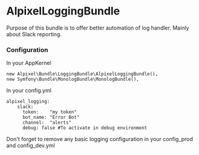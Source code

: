 
AlpixelLoggingBundle
=================

Purpose of this bundle is to offer better automation of log handler.
Mainly about Slack reporting.

### Configuration

In your AppKernel

```
new Alpixel\Bundle\LoggingBundle\AlpixelLoggingBundle(),
new Symfony\Bundle\MonologBundle\MonologBundle(),
```

In your config.yml

```
alpixel_logging:
    slack:
      token:    "my token"
      bot_name: "Error Bot"
      channel:  "alerts"
      debug: false #To activate in debug environment
```

Don't forget to remove any basic logging configuration in your config_prod and config_dev.yml
